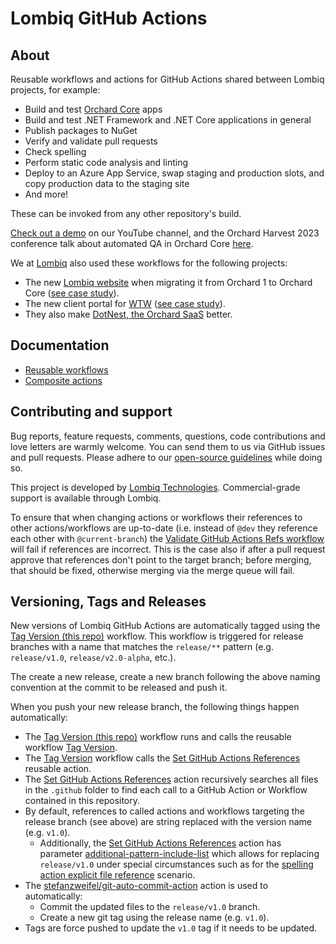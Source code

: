 # Lombiq GitHub Actions

## About

Reusable workflows and actions for GitHub Actions shared between Lombiq projects, for example:

- Build and test [Orchard Core](https://www.orchardcore.net/) apps
- Build and test .NET Framework and .NET Core applications in general
- Publish packages to NuGet
- Verify and validate pull requests
- Check spelling
- Perform static code analysis and linting
- Deploy to an Azure App Service, swap staging and production slots, and copy production data to the staging site
- And more!

These can be invoked from any other repository's build.

[Check out a demo](https://www.youtube.com/watch?v=bhMnX0TsybM) on our YouTube channel, and the Orchard Harvest 2023 conference talk about automated QA in Orchard Core [here](https://youtu.be/CHdhwD2NHBU).

We at [Lombiq](https://lombiq.com/) also used these workflows for the following projects:

- The new [Lombiq website](https://lombiq.com/) when migrating it from Orchard 1 to Orchard Core ([see case study](https://lombiq.com/blog/how-we-renewed-and-migrated-lombiq-com-from-orchard-1-to-orchard-core)).
- The new client portal for [WTW](https://www.wtwco.com/) ([see case study](https://lombiq.com/blog/lombiq-s-journey-with-wtw-s-client-portal)).<!-- #spell-check-ignore-line -->
- They also make [DotNest, the Orchard SaaS](https://dotnest.com/) better.

## Documentation

- [Reusable workflows](Docs/Workflows.md)
- [Composite actions](Docs/Actions.md)

## Contributing and support

Bug reports, feature requests, comments, questions, code contributions and love letters are warmly welcome. You can send them to us via GitHub issues and pull requests. Please adhere to our [open-source guidelines](https://lombiq.com/open-source-guidelines) while doing so.

This project is developed by [Lombiq Technologies](https://lombiq.com/). Commercial-grade support is available through Lombiq.

To ensure that when changing actions or workflows their references to other actions/workflows are up-to-date (i.e. instead of `@dev` they reference each other with `@current-branch`) the [Validate GitHub Actions Refs workflow](https://github.com/Lombiq/GitHub-Actions/blob/dev/.github/workflows/validate-this-gha-refs.yml) will fail if references are incorrect. This is the case also if after a pull request approve that references don't point to the target branch; before merging, that should be fixed, otherwise merging via the merge queue will fail.

## Versioning, Tags and Releases

New versions of Lombiq GitHub Actions are automatically tagged using the [Tag Version (this repo)](https://github.com/Lombiq/GitHub-Actions/blob/issue/OSOE-735/.github/workflows/tag-version-this-repo.yml) workflow. This workflow is triggered for release branches with a name that matches the `release/**` pattern (e.g. `release/v1.0`, `release/v2.0-alpha`, etc.).

The create a new release, create a new branch following the above naming convention at the commit to be released and push it.

When you push your new release branch, the following things happen automatically:

- The [Tag Version (this repo)](https://github.com/Lombiq/GitHub-Actions/blob/issue/OSOE-735/.github/workflows/tag-version-this-repo.yml) workflow runs and calls the reusable workflow [Tag Version](https://github.com/Lombiq/GitHub-Actions/blob/issue/OSOE-735/.github/workflows/tag-version.yml).
- The [Tag Version](https://github.com/Lombiq/GitHub-Actions/blob/issue/OSOE-735/.github/workflows/tag-version.yml) workflow calls the [Set GitHub Actions References](https://github.com/Lombiq/GitHub-Actions/blob/issue/OSOE-735/.github/actions/set-gha-refs/action.yml) reusable action.
- The [Set GitHub Actions References](https://github.com/Lombiq/GitHub-Actions/blob/issue/OSOE-735/.github/actions/set-gha-refs/action.yml) action recursively searches all files in the `.github` folder to find each call to a GitHub Action or Workflow contained in this repository.
- By default, references to called actions and workflows targeting the release branch (see above) are string replaced with the version name (e.g. `v1.0`).
  - Additionally, the [Set GitHub Actions References](https://github.com/Lombiq/GitHub-Actions/blob/issue/OSOE-735/.github/actions/set-gha-refs/action.yml) action has parameter [additional-pattern-include-list](https://github.com/Lombiq/GitHub-Actions/blob/issue/OSOE-735/.github/actions/set-gha-refs/action.yml#L24) which allows for replacing `release/v1.0` under special circumstances such as for the [spelling action explicit file reference](https://github.com/Lombiq/GitHub-Actions/blob/issue/OSOE-735/.github/actions/spelling/action.yml#L133) scenario.
- The [stefanzweifel/git-auto-commit-action](https://github.com/stefanzweifel/git-auto-commit-action/commit/8756aa072ef5b4a080af5dc8fef36c5d586e521d) action is used to automatically: <!-- #spell-check-ignore-line -->
  - Commit the updated files to the `release/v1.0` branch.
  - Create a new git tag using the release name (e.g. `v1.0`).
- Tags are force pushed to update the `v1.0` tag if it needs to be updated.
